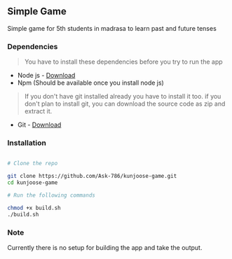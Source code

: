 ## Simple Game

Simple game for 5th students in madrasa to learn past and future tenses

### Dependencies

> You have to install these dependencies before you try to run the app

- Node js - [Download](https://nodejs.org/en/download/)
- Npm (Should be available once you install node js)

> If you don't have git installed already you have to install it too.
> if you don't plan to install git, you can download the source code as zip
> and extract it.

- Git - [Download](https://git-scm.com/download/)

### Installation

```bash

# Clone the repo

git clone https://github.com/Ask-786/kunjoose-game.git
cd kunjoose-game

# Run the following commands

chmod +x build.sh
./build.sh

```

### Note

Currently there is no setup for building the app and take the output.
